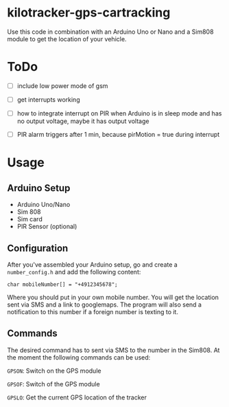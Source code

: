 # kilotracker-gps-cartracking

Use this code in combination with an Arduino Uno or Nano and a Sim808 module to get the location of your vehicle.

# ToDo
- [ ] include low power mode of gsm

- [ ] get interrupts working

- [ ] how to integrate interrupt on PIR when Arduino is in sleep mode and has no output voltage, maybe it has output voltage

- [ ] PIR alarm triggers after 1 min, because pirMotion = true during interrupt

# Usage

## Arduino Setup

- Arduino Uno/Nano
- Sim 808
- Sim card
- PIR Sensor (optional)

## Configuration

After you've assembled your Arduino setup, go and create a `number_config.h` and add the following content:

`char mobileNumber[] = "+4912345678";`

Where you should put in your own mobile number. You will get the location sent via SMS and a link to googlemaps. The program will also send a notification to this number if a foreign number is texting to it.

## Commands

The desired command has to sent via SMS to the number in the Sim808. At the moment the following commands can be used:

`GPSON`: Switch on the GPS module

`GPSOF`: Switch of the GPS module

`GPSLO`: Get the current GPS location of the tracker


